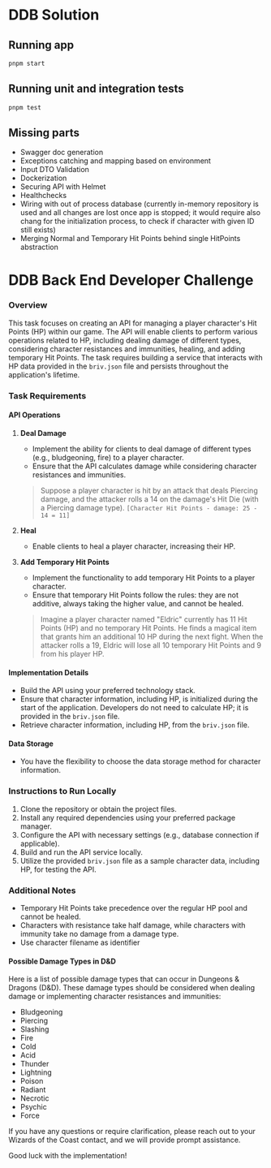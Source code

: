 # DDB Solution

## Running app

```bash
pnpm start
```

## Running unit and integration tests

```bash
pnpm test
```

## Missing parts

- Swagger doc generation
- Exceptions catching and mapping based on environment
- Input DTO Validation
- Dockerization
- Securing API with Helmet
- Healthchecks
- Wiring with out of process database (currently in-memory repository is used and all changes are lost once app is stopped; it would require also chang for the initialization process, to check if character with given ID still exists)
- Merging Normal and Temporary Hit Points behind single HitPoints abstraction

# DDB Back End Developer Challenge

### Overview

This task focuses on creating an API for managing a player character's Hit Points (HP) within our game. The API will enable clients to perform various operations related to HP, including dealing damage of different types, considering character resistances and immunities, healing, and adding temporary Hit Points. The task requires building a service that interacts with HP data provided in the `briv.json` file and persists throughout the application's lifetime.

### Task Requirements

#### API Operations

1. **Deal Damage**

   - Implement the ability for clients to deal damage of different types (e.g., bludgeoning, fire) to a player character.
   - Ensure that the API calculates damage while considering character resistances and immunities.

   > Suppose a player character is hit by an attack that deals Piercing damage, and the attacker rolls a 14 on the damage's Hit Die (with a Piercing damage type). `[Character Hit Points - damage: 25 - 14 = 11]`

2. **Heal**

   - Enable clients to heal a player character, increasing their HP.

3. **Add Temporary Hit Points**

   - Implement the functionality to add temporary Hit Points to a player character.
   - Ensure that temporary Hit Points follow the rules: they are not additive, always taking the higher value, and cannot be healed.

   > Imagine a player character named "Eldric" currently has 11 Hit Points (HP) and no temporary Hit Points. He finds a magical item that grants him an additional 10 HP during the next fight. When the attacker rolls a 19, Eldric will lose all 10 temporary Hit Points and 9 from his player HP.

#### Implementation Details

- Build the API using your preferred technology stack.
- Ensure that character information, including HP, is initialized during the start of the application. Developers do not need to calculate HP; it is provided in the `briv.json` file.
- Retrieve character information, including HP, from the `briv.json` file.

#### Data Storage

- You have the flexibility to choose the data storage method for character information.

### Instructions to Run Locally

1. Clone the repository or obtain the project files.
2. Install any required dependencies using your preferred package manager.
3. Configure the API with necessary settings (e.g., database connection if applicable).
4. Build and run the API service locally.
5. Utilize the provided `briv.json` file as a sample character data, including HP, for testing the API.

### Additional Notes

- Temporary Hit Points take precedence over the regular HP pool and cannot be healed.
- Characters with resistance take half damage, while characters with immunity take no damage from a damage type.
- Use character filename as identifier

#### Possible Damage Types in D&D

Here is a list of possible damage types that can occur in Dungeons & Dragons (D&D). These damage types should be considered when dealing damage or implementing character resistances and immunities:

- Bludgeoning
- Piercing
- Slashing
- Fire
- Cold
- Acid
- Thunder
- Lightning
- Poison
- Radiant
- Necrotic
- Psychic
- Force

If you have any questions or require clarification, please reach out to your Wizards of the Coast contact, and we will provide prompt assistance.

Good luck with the implementation!
